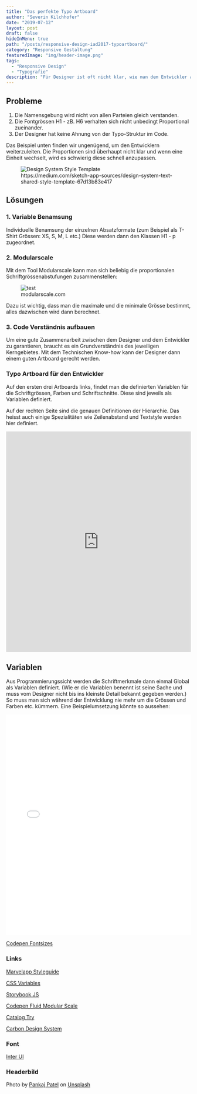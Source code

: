 ```yaml
---
title: "Das perfekte Typo Artboard"
author: "Severin Kilchhofer"
date: "2019-07-12"
layout: post
draft: false
hideInMenu: true
path: "/posts/responsive-design-iad2017-typoartboard/"
category: "Responsive Gestaltung"
featuredImage: "img/header-image.png"
tags:
  - "Responsive Design"
  - "Typografie"
description: "Für Designer ist oft nicht klar, wie man dem Entwickler am Besten vermittelt was es alles für Schrifthierarchien gibt. Zudem muss ihm der Designer eine Struktxur der Schrifteigenschaften mitgeben und wie sich diese verhaltet."
---
```


## Probleme

1. Die Namensgebung wird nicht von allen Parteien gleich verstanden.
2. Die Fontgrössen H1 - zB. H6 verhalten sich nicht unbedingt Proportional zueinander.
3. Der Designer hat keine Ahnung von der Typo-Struktur im Code.

Das Beispiel unten finden wir ungenügend, um den Entwicklern weiterzuleiten. Die Proportionen sind überhaupt nicht klar und wenn eine Einheit wechselt, wird es schwierig diese schnell anzupassen.

<div class="wide-grid">
  <div class="col-1to12">
    <figure>
      <img src="https://i.imgur.com/q1KNTkp.png" alt="Design System Style Template">
      <figcaption>https://medium.com/sketch-app-sources/design-system-text-shared-style-template-67d13b83e417</figcaption>
    </figure>
  </div>
</div>


## Lösungen
### 1. Variable Benamsung
Individuelle Benamsung der einzelnen Absatzformate (zum Beispiel als T-Shirt Grössen: XS, S, M, L etc.) Diese werden dann den Klassen H1 - p zugeordnet.


### 2. Modularscale
Mit dem Tool Modularscale kann man sich beliebig die proportionalen Schriftgrössenabstufungen zusammenstellen:

<div class="wide-grid">
  <div class="col-1to12">
    <figure>
      <img src="https://i.imgur.com/M0lpg1K.png" alt="test">
      <figcaption>modularscale.com</figcaption>
    </figure>
  </div>
</div>


Dazu ist wichtig, dass man die maximale und die minimale Grösse bestimmt, alles dazwischen wird dann berechnet.

### 3. Code Verständnis aufbauen

Um eine gute Zusammenarbeit zwischen dem Designer und dem Entwickler zu garantieren, braucht es ein Grundverständnis des jeweiligen Kerngebietes. Mit dem Technischen Know-how kann der Designer dann einem guten Artboard gerecht werden.

### Typo Artboard für den Entwickler
Auf den ersten drei Artboards links, findet man die definierten Variablen für die Schriftgrössen, Farben und Schriftschnitte. Diese sind jeweils als Variablen definiert.

Auf der rechten Seite sind die genauen Definitionen der Hierarchie. Das heisst auch einige Spezialitäten wie Zeilenabstand und Textstyle werden hier definiert.

<iframe style="border: none;" width="100%" height="600px" src="https://www.figma.com/embed?embed_host=share&url=https%3A%2F%2Fwww.figma.com%2Ffile%2FUA06525gRNuDmB2QWmAzrD4k%2FDas-perfekte-Typo-Artboard%3Fnode-id%3D0%253A1" allowfullscreen></iframe>

## Variablen
Aus Programmierungssicht werden die Schriftmerkmale dann einmal Global als Variablen definiert. (Wie er die Variablen benennt ist seine Sache und muss vom Designer nicht bis ins kleinste Detail bekannt gegeben werden.)
So muss man sich während der Entwicklung nie mehr um die Grössen und Farben etc. kümmern. Eine Beispielumsetzung könnte so aussehen:


<iframe height="600" style="width: 100%;" scrolling="no" title="Font Sizes" src="//codepen.io/severinkilchhofer/embed/zQjBba/?height=265&theme-id=0&default-tab=result" frameborder="no" allowtransparency="true" allowfullscreen="true">
  See the Pen <a href='https://codepen.io/severinkilchhofer/pen/zQjBba/'>Font Sizes</a> by severinkilchhofer
  (<a href='https://codepen.io/severinkilchhofer'>@severinkilchhofer</a>) on <a href='https://codepen.io'>CodePen</a>.
</iframe>

[Codepen Fontsizes](https://codepen.io/severinkilchhofer/pen/zQjBba)

### Links
[Marvelapp Styleguide](https://marvelapp.com/styleguide/)

[CSS Variables](https://www.w3schools.com/css/css3_variables.asp)

[Storybook JS](https://storybook.js.org)

[Codepen Fluid Modular Scale](https://codepen.io/getflourish/pen/VMXdJv)

[Catalog Try](https://www.catalog.style/try)

[Carbon Design System](https://www.carbondesignsystem.com)

### Font
[Inter UI](https://rsms.me/inter/)

### Headerbild
Photo by [Pankaj Patel](https://unsplash.com/@pankajpatel?utm_source=unsplash&utm_medium=referral&utm_content=creditCopyText) on [Unsplash](https://unsplash.com)
